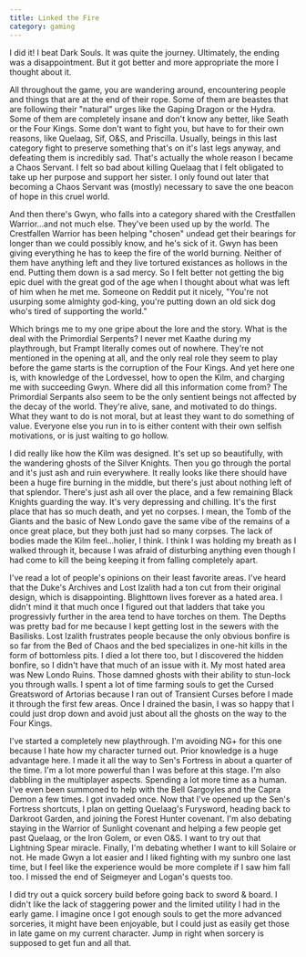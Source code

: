 ```yaml
---
title: Linked the Fire
category: gaming
---
```

I did it! I beat Dark Souls. It was quite the journey. Ultimately, the ending was a disappointment. But it got better and more appropriate the more I thought about it.

All throughout the game, you are wandering around, encountering people and things that are at the end of their rope. Some of them are beastes that are following their "natural" urges like the Gaping Dragon or the Hydra. Some of them are completely insane and don't know any better, like Seath or the Four Kings. Some don't want to fight you, but have to for their own reasons, like Quelaag, Sif, O&S, and Priscilla. Usually, beings in this last category fight to preserve something that's on it's last legs anyway, and defeating them is incredibly sad. That's actually the whole reason I became a Chaos Servant. I felt so bad about killing Quelaag that I felt obligated to take up her purpose and support her sister. I only found out later that becoming a Chaos Servant was (mostly) necessary to save the one beacon of hope in this cruel world.

And then there's Gwyn, who falls into a category shared with the Crestfallen Warrior...and not much else. They've been used up by the world. The Crestfallen Warrior has been helping "chosen" undead get their bearings for longer than we could possibly know, and he's sick of it. Gwyn has been giving everything he has to keep the fire of the world burning. Neither of them have anything left and they live tortured existances as hollows in the end. Putting them down is a sad mercy. So I felt better not getting the big epic duel with the great god of the age when I thought about what was left of him when he met me. Someone on Reddit put it nicely, "You're not usurping some almighty god-king, you're putting down an old sick dog who's tired of supporting the world."

Which brings me to my one gripe about the lore and the story. What is the deal with the Primordial Serpents? I never met Kaathe during my playthrough, but Frampt literally comes out of nowhere. They're not mentioned in the opening at all, and the only real role they seem to play before the game starts is the corruption of the Four Kings. And yet here one is, with knowledge of the Lordvessel, how to open the Kilm, and charging me with succeeding Gwyn. Where did all this information come from? The Primordial Serpants also seem to be the only sentient beings not affected by the decay of the world. They're alive, sane, and motivated to do things. What they want to do is not moral, but at least they want to do something of value. Everyone else you run in to is either content with their own selfish motivations, or is just waiting to go hollow.

I did really like how the Kilm was designed. It's set up so beautifully, with the wandering ghosts of the Silver Knights. Then you go through the portal and it's just ash and ruin everywhere. It really looks like there should have been a huge fire burning in the middle, but there's just about nothing left of that splendor. There's just ash all over the place, and a few remaining Black Knights guarding the way. It's very depressing and chilling. It's the first place that has so much death, and yet no corpses. I mean, the Tomb of the Giants and the basic of New Londo gave the same vibe of the remains of a once great place, but they both just had so many corpses. The lack of bodies made the Kilm feel...holier, I think. I think I was holding my breath as I walked through it, because I was afraid of disturbing anything even though I had come to kill the being keeping it from falling completely apart.

I've read a lot of people's opinions on their least favorite areas. I've heard that the Duke's Archives and Lost Izalith had a ton cut from their original design, which is disappointing. Blighttown lives forever as a hated area. I didn't mind it that much once I figured out that ladders that take you progressivly further in the area tend to have torches on them. The Depths was pretty bad for me because I kept getting lost in the sewers with the Basilisks. Lost Izalith frustrates people because the only obvious bonfire is so far from the Bed of Chaos and the bed specializes in one-hit kills in the form of bottomless pits. I died a lot there too, but I discovered the hidden bonfire, so I didn't have that much of an issue with it. My most hated area was New Londo Ruins. Those damned ghosts with their ability to stun-lock you through walls. I spent a lot of time farming souls to get the Cursed Greatsword of Artorias because I ran out of Transient Curses before I made it through the first few areas. Once I drained the basin, I was so happy that I could just drop down and avoid just about all the ghosts on the way to the Four Kings.

I've started a completely new playthrough. I'm avoiding NG+ for this one because I hate how my character turned out. Prior knowledge is a huge advantage here. I made it all the way to Sen's Fortress in about a quarter of the time. I'm a lot more powerful than I was before at this stage. I'm also dabbling in the multiplayer aspects. Spending a lot more time as a human. I've even been summoned to help with the Bell Gargoyles and the Capra Demon a few times. I got invaded once. Now that I've opened up the Sen's Fortress shortcuts, I plan on getting Quelaag's Furysword, heading back to Darkroot Garden, and joining the Forest Hunter covenant. I'm also debating staying in the Warrior of Sunlight covenant and helping a few people get past Quelaag, or the Iron Golem, or even O&S. I want to try out that Lightning Spear miracle. Finally, I'm debating whether I want to kill Solaire or not. He made Gwyn a lot easier and I liked fighting with my sunbro one last time, but I feel like the experience would be more complete if I saw him fall too. I missed the end of Seigmeyer and Logan's quests too.

I did try out a quick sorcery build before going back to sword & board. I didn't like the lack of staggering power and the limited utility I had in the early game. I imagine once I got enough souls to get the more advanced sorceries, it might have been enjoyable, but I could just as easily get those in late game on my current character. Jump in right when sorcery is supposed to get fun and all that.
